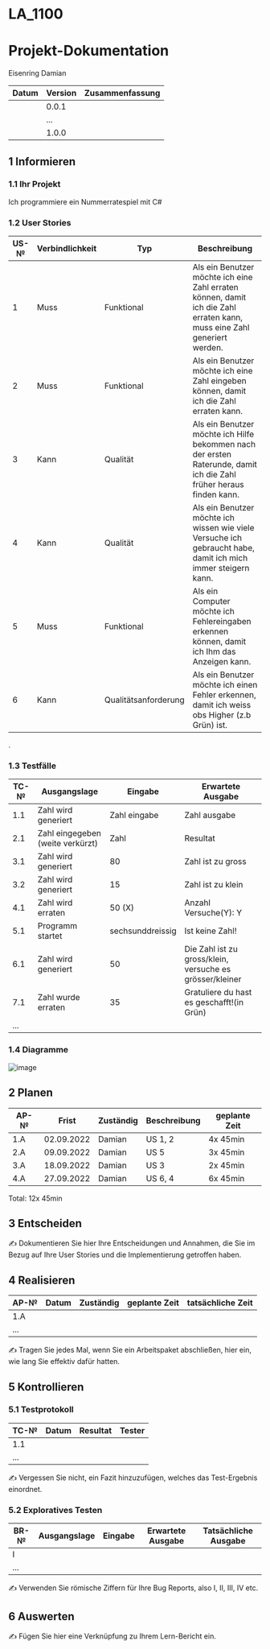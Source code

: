 # LA_1100
# Projekt-Dokumentation


Eisenring Damian

| Datum | Version | Zusammenfassung                                              |
| ----- | ------- | ------------------------------------------------------------ |
|       | 0.0.1   |  |
|       | ...     |                                                              |
|       | 1.0.0   |                                                              |

## 1 Informieren

### 1.1 Ihr Projekt

Ich programmiere ein Nummerratespiel mit C#

### 1.2 User Stories

| US-№ | Verbindlichkeit | Typ  | Beschreibung                       |
| ---- | --------------- | ---- | ---------------------------------- |
| 1    |  Muss             |   Funktional  | Als ein Benutzer möchte ich eine Zahl erraten können, damit ich die Zahl erraten kann, muss eine Zahl generiert werden. |
| 2 |  Muss               |  Funktional    | Als ein Benutzer möchte ich eine Zahl eingeben können, damit ich die Zahl erraten kann. |
| 3 | Kann     | Qualität | Als ein Benutzer möchte ich Hilfe bekommen nach der ersten Raterunde, damit ich die Zahl früher heraus finden kann. |
| 4 | Kann | Qualität | Als ein Benutzer möchte ich wissen wie viele Versuche ich gebraucht habe, damit ich mich immer steigern kann. |
| 5 | Muss | Funktional | Als ein Computer möchte ich Fehlereingaben erkennen können, damit ich Ihm das Anzeigen kann. |
| 6 | Kann | Qualitätsanforderung| Als ein Benutzer möchte ich einen Fehler erkennen, damit ich weiss obs Higher (z.b Grün) ist.|
.

### 1.3 Testfälle

| TC-№ | Ausgangslage | Eingabe | Erwartete Ausgabe |
| ---- | ------------ | ------- | ----------------- |
| 1.1  | Zahl wird generiert   |  Zahl eingabe      |   Zahl ausgabe  |
| 2.1  | Zahl eingegeben (weite verkürzt)      |  Zahl  | Resultat    |
| 3.1  |  Zahl wird generiert | 80 |  Zahl ist zu gross |
| 3.2  |  Zahl wird generiert |   15 |  Zahl ist zu klein |
| 4.1  |  Zahl wird erraten | 50 (X) | Anzahl Versuche(Y): Y  |
| 5.1  | Programm startet| sechsunddreissig |  Ist keine Zahl!  |
| 6.1  | Zahl wird generiert  | 50   |  Die Zahl ist zu gross/klein, versuche es grösser/kleiner  |
| 7.1  | Zahl wurde erraten |   35   | Gratuliere du hast es geschafft!(in Grün)|
| ...  |              |         |                   |



### 1.4 Diagramme

![image](https://user-images.githubusercontent.com/111045919/186596842-b41ee525-90b4-4de9-9e11-b18a800f7875.png)


## 2 Planen

| AP-№ | Frist | Zuständig | Beschreibung | geplante Zeit |
| ---- | ----- | --------- | ------------ | ------------- |
| 1.A  | 02.09.2022| Damian | US 1, 2  | 4x 45min |
| 2.A |  09.09.2022  | Damian | US 5 |   3x 45min |
| 3.A |  18.09.2022 | Damian | US 3 | 2x 45min |
| 4.A |  27.09.2022 | Damian | US 6, 4| 6x 45min |
Total: 12x 45min



## 3 Entscheiden

✍️ Dokumentieren Sie hier Ihre Entscheidungen und Annahmen, die Sie im Bezug auf Ihre User Stories und die Implementierung getroffen haben.

## 4 Realisieren

| AP-№ | Datum | Zuständig | geplante Zeit | tatsächliche Zeit |
| ---- | ----- | --------- | ------------- | ----------------- |
| 1.A  |       |           |               |                   |
| ...  |       |           |               |                   |

✍️ Tragen Sie jedes Mal, wenn Sie ein Arbeitspaket abschließen, hier ein, wie lang Sie effektiv dafür hatten.

## 5 Kontrollieren

### 5.1 Testprotokoll

| TC-№ | Datum | Resultat | Tester |
| ---- | ----- | -------- | ------ |
| 1.1  |       |          |        |
| ...  |       |          |        |

✍️ Vergessen Sie nicht, ein Fazit hinzuzufügen, welches das Test-Ergebnis einordnet.

### 5.2 Exploratives Testen

| BR-№ | Ausgangslage | Eingabe | Erwartete Ausgabe | Tatsächliche Ausgabe |
| ---- | ------------ | ------- | ----------------- | -------------------- |
| I    |              |         |                   |                      |
| ...  |              |         |                   |                      |

✍️ Verwenden Sie römische Ziffern für Ihre Bug Reports, also I, II, III, IV etc.

## 6 Auswerten

✍️ Fügen Sie hier eine Verknüpfung zu Ihrem Lern-Bericht ein.
